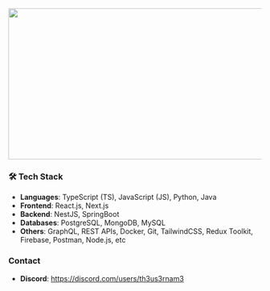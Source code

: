 
<div align="center">
  <img src="https://media.giphy.com/media/dWesBcTLavkZuG35MI/giphy.gif" width="600" height="300"/>
</div>

### 🛠️ Tech Stack

- **Languages**: TypeScript (TS), JavaScript (JS), Python, Java
- **Frontend**: React.js, Next.js
- **Backend**: NestJS, SpringBoot
- **Databases**: PostgreSQL, MongoDB, MySQL
- **Others**: GraphQL, REST APIs, Docker, Git, TailwindCSS, Redux Toolkit, Firebase, Postman, Node.js, etc


### Contact 
- **Discord**: https://discord.com/users/th3us3rnam3
